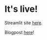 # It's live!

Streamlit site [here]([url](https://joelleneyap-fandom-streamlit-welcome-fli9ev.streamlit.app/MCU_Number)).

Blogpost [here]([url](https://joelleneyap.github.io/quartz/DSxAO3/AO3xNetworkX-project!))!
